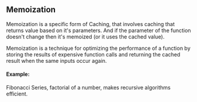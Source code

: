 ## Memoization

Memoization is a specific form of Caching, that involves caching that returns value based on it's parameters. And if the parameter of the function doesn't change then it's memoized (or it uses the cached value).

Memoization is a technique for optimizing the performance of a function by storing the results of expensive function calls and returning the cached result when the same inputs occur again.

#### Example:

Fibonacci Series, factorial of a number, makes recursive algorithms efficient.
